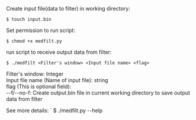 Create input file(data to filter) in working directory:  
```
$ touch input.bin
```
Set permission to run script:  
```
$ chmod +x medfilt.py
```
run script to receive output data from filter:  
```
$ ./medfilt <Filter's window> <Input file name> <flag>
```
Filter's window: Integer  
Input file name (Name of input file): string  
flag (This is optional field):  
--f/--no-f: Create output.bin file in current working directory to save output data from filter
  
See more details:  `
$ ./medfilt.py --help  
 
